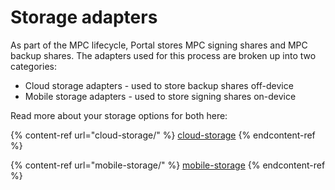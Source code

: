 # Storage adapters

As part of the MPC lifecycle, Portal stores MPC signing shares and MPC backup shares. The adapters used for this process are broken up into two categories:

* Cloud storage adapters - used to store backup shares off-device
* Mobile storage adapters - used to store signing shares on-device

Read more about your storage options for both here:

{% content-ref url="cloud-storage/" %}
[cloud-storage](cloud-storage/)
{% endcontent-ref %}

{% content-ref url="mobile-storage/" %}
[mobile-storage](mobile-storage/)
{% endcontent-ref %}
